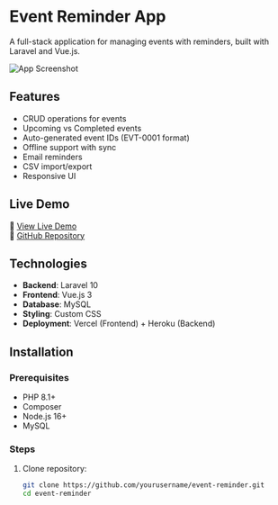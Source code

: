 # Event Reminder App

A full-stack application for managing events with reminders, built with Laravel and Vue.js.

![App Screenshot](https://via.placeholder.com/800x400.png?text=Event+Reminder+App+Screenshot)

## Features
- CRUD operations for events
- Upcoming vs Completed events
- Auto-generated event IDs (EVT-0001 format)
- Offline support with sync
- Email reminders
- CSV import/export
- Responsive UI

## Live Demo
🔗 [View Live Demo](https://your-vercel-app.vercel.app)  
📂 [GitHub Repository](https://github.com/yourusername/event-reminder)

## Technologies
- **Backend**: Laravel 10
- **Frontend**: Vue.js 3
- **Database**: MySQL
- **Styling**: Custom CSS
- **Deployment**: Vercel (Frontend) + Heroku (Backend)

## Installation

### Prerequisites
- PHP 8.1+
- Composer
- Node.js 16+
- MySQL

### Steps
1. Clone repository:
   ```bash
   git clone https://github.com/yourusername/event-reminder.git
   cd event-reminder